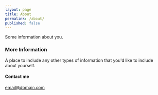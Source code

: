 ```yaml
---
layout: page
title: About
permalink: /about/
published: false
---
```


Some information about you.

### More Information

A place to include any other types of information that you'd like to include about yourself. 

#### Contact me

[email@domain.com](mailto:email@domain.com)

